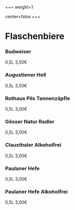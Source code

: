 +++
weight=1

center=false
+++
# Flaschenbiere

### Budweiser
0,5L 3,50€

### Augustiener Hell
0,5L 3,50€

### Rothaus Pils Tannenzäpfle
0,5L 3,00€

### Gösser Natur Radler
0,5L 3,00€

### Clausthaler Alkoholfrei
0,5L 3,00€

### Paulaner Hefe
0,5L 3,00€

### Paulaner Hefe Alkoholfrei
0,5L 3,00€
